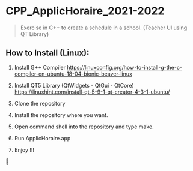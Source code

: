 # CPP_ApplicHoraire_2021-2022
>Exercise in C++ to create a schedule in a school. (Teacher UI using QT Library)


## How to Install (Linux):
1. Install G++ Compiler <https://linuxconfig.org/how-to-install-g-the-c-compiler-on-ubuntu-18-04-bionic-beaver-linux>

1. Install QT5 Library (QtWidgets - QtGui - QtCore) <https://linuxhint.com/install-qt-5-9-1-qt-creator-4-3-1-ubuntu/>

1. Clone the repository

1. Install the repository where you want.

1. Open command shell into the repository and type make.

1. Run ApplicHoraire.app

1. Enjoy !!!

:tada:
